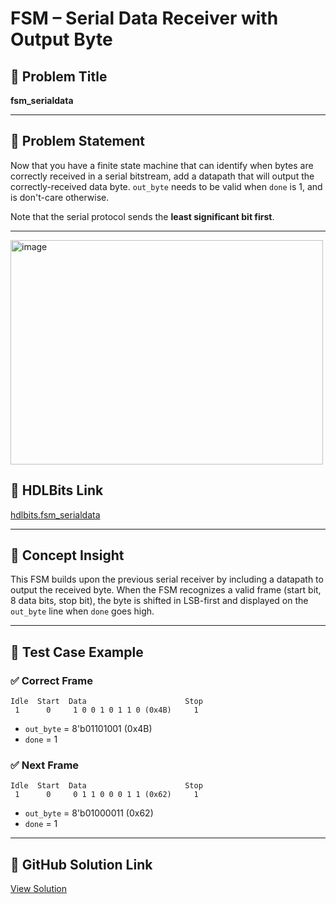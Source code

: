 # FSM – Serial Data Receiver with Output Byte

## 🧠 Problem Title
**fsm_serialdata**

---

## 📜 Problem Statement

Now that you have a finite state machine that can identify when bytes are correctly received in a serial bitstream, add a datapath that will output the correctly-received data byte. `out_byte` needs to be valid when `done` is 1, and is don't-care otherwise.

Note that the serial protocol sends the **least significant bit first**.

---
<img width="500" height="359" alt="image" src="https://github.com/user-attachments/assets/46d6e774-aebe-44da-8973-c3c1095be3c7" />


## 🔗 HDLBits Link
[hdlbits.fsm_serialdata](https://hdlbits.01xz.net/wiki/Fsm_serialdata)

---

## 📌 Concept Insight

This FSM builds upon the previous serial receiver by including a datapath to output the received byte. When the FSM recognizes a valid frame (start bit, 8 data bits, stop bit), the byte is shifted in LSB-first and displayed on the `out_byte` line when `done` goes high.

---

## 🧪 Test Case Example

### ✅ Correct Frame
```
Idle  Start  Data                      Stop
 1      0     1 0 0 1 0 1 1 0 (0x4B)     1
```
- `out_byte` = 8'b01101001 (0x4B)
- `done` = 1

### ✅ Next Frame
```
Idle  Start  Data                      Stop
 1      0     0 1 1 0 0 0 1 1 (0x62)     1
```
- `out_byte` = 8'b01000011 (0x62)
- `done` = 1

---

## 📁 GitHub Solution Link
[View Solution](https://github.com/EswarAdithya011/HDLBits/blob/main/Problem%20Sets/3.%20Circuits/Sequential%20logic/3.9%20Finite%20State%20Machines/3.9.18%20Serial%20receiver%20and%20datapath/fsm_serialdata.v)
